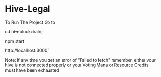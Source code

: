 ﻿# Hive-Legal

To Run The Project Go to 

cd hiveblockchain;

npm start

http://localhost:3000/

Note:
If any time you get an error of "Failed to fetch" remember, either your hive is not connected properly or your Voting Mana or Resource Credits must have been exhausted

